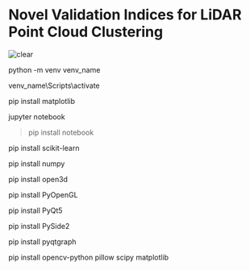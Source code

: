  # Novel Validation Indices for LiDAR Point Cloud Clustering


![clear](https://github.com/Dmitrii173173/VIPCCLustering/assets/70065740/384944ef-31b5-4411-8c8a-577e973c81ec)

python -m venv venv_name

venv_name\Scripts\activate 

pip install matplotlib

jupyter notebook

>pip install notebook
>
pip install scikit-learn

pip install numpy  

pip install open3d 

pip install PyOpenGL

pip install PyQt5

pip install PySide2

pip install pyqtgraph

pip install opencv-python pillow scipy matplotlib
